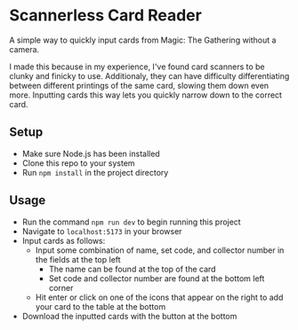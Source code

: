 # Scannerless Card Reader

A simple way to quickly input cards from Magic: The Gathering without a camera.

I made this because in my experience, I've found card scanners to be clunky and finicky to use. Additionaly, they can have difficulty differentiating between different printings of the same card, slowing them down even more. Inputting cards this way lets you quickly narrow down to the correct card.

## Setup
- Make sure Node.js has been installed
- Clone this repo to your system
- Run `npm install` in the project directory

## Usage
- Run the command `npm run dev` to begin running this project
- Navigate to `localhost:5173` in your browser
- Input cards as follows:
  - Input some combination of name, set code, and collector number in the fields at the top left
    - The name can be found at the top of the card
    - Set code and collector number are found at the bottom left corner
  - Hit enter or click on one of the icons that appear on the right to add your card to the table at the bottom
- Download the inputted cards with the button at the bottom
